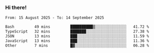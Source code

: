 ### Hi there!

<!--START_SECTION:waka-->

```txt
From: 15 August 2025 - To: 14 September 2025

Bash         49 mins         ██████████▒░░░░░░░░░░░░░░   41.72 %
TypeScript   32 mins         ███████░░░░░░░░░░░░░░░░░░   27.38 %
JSON         13 mins         ███░░░░░░░░░░░░░░░░░░░░░░   11.59 %
JavaScript   13 mins         ███░░░░░░░░░░░░░░░░░░░░░░   11.36 %
Other        7 mins          █▓░░░░░░░░░░░░░░░░░░░░░░░   06.28 %
```

<!--END_SECTION:waka-->

